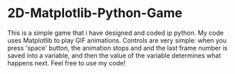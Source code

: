 # 2D-Matplotlib-Python-Game
This is a simple game that i have designed and coded ip python. My code uses Matplotlib to play GIF animations. Controls are very simple: when you press 'space' button, the animation stops and and the last frame number is saved into a variable, and then the value of the variable determines what happens next. Feel free to use my code!
